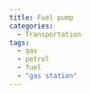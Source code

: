```yaml
---
title: Fuel pump
categories:
  - Transportation
tags:
  - gas
  - petrol
  - fuel
  - "gas station"
---
```

